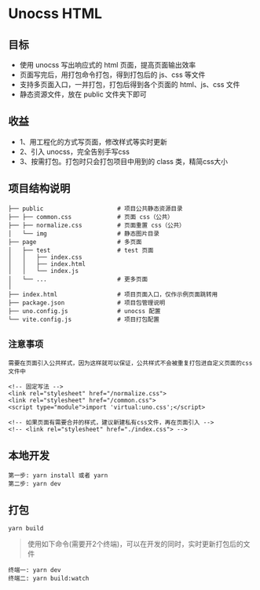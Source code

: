 # Unocss HTML


## 目标
- 使用 unocss 写出响应式的 html 页面，提高页面输出效率
- 页面写完后，用打包命令打包，得到打包后的 js、css 等文件  
- 支持多页面入口，一并打包，打包后得到各个页面的 html、js、css 文件
- 静态资源文件，放在 public 文件夹下即可


## 收益
- 1、用工程化的方式写页面，修改样式等实时更新
- 2、引入 unocss，完全告别手写css
- 3、按需打包。打包时只会打包项目中用到的 class 类，精简css大小


## 项目结构说明
```
├── public                     # 项目公共静态资源目录
├── ├── common.css             # 页面 css（公共）
├── ├── normalize.css          # 页面重置 css（公共）
│   └── img                    # 静态图片目录
├── page                       # 多页面
│   ├── test                   # test 页面
│   │   ├── index.css
│   │   ├── index.html
│   │   └── index.js
│   └── ...                    # 更多页面
│
├── index.html                 # 项目页面入口，仅作示例页面跳转用
├── package.json               # 项目包管理说明
├── uno.config.js              # unocss 配置
└── vite.config.js             # 项目打包配置
```

## `注意事项`

`需要在页面引入公共样式，因为这样就可以保证，公共样式不会被重复打包进自定义页面的css文件中`

```
<!-- 固定写法 -->
<link rel="stylesheet" href="/normalize.css">
<link rel="stylesheet" href="/common.css">
<script type="module">import 'virtual:uno.css';</script>

<!-- 如果页面有需要合并的样式，建议新建私有css文件，再在页面引入 -->
<!-- <link rel="stylesheet" href="./index.css"> -->
```


## 本地开发

```
第一步: yarn install 或者 yarn
第二步: yarn dev
```

## 打包
```
yarn build
```


> 使用如下命令(需要开2个终端)，可以在开发的同时，实时更新打包后的文件
```
终端一: yarn dev
终端二: yarn build:watch
```
